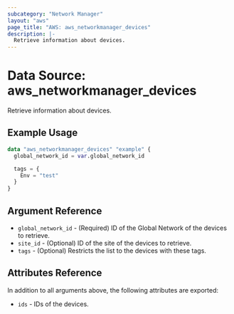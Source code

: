 ```yaml
---
subcategory: "Network Manager"
layout: "aws"
page_title: "AWS: aws_networkmanager_devices"
description: |-
  Retrieve information about devices.
---
```


# Data Source: aws_networkmanager_devices

Retrieve information about devices.

## Example Usage

```terraform
data "aws_networkmanager_devices" "example" {
  global_network_id = var.global_network_id

  tags = {
    Env = "test"
  }
}
```

## Argument Reference

* `global_network_id` - (Required) ID of the Global Network of the devices to retrieve.
* `site_id` - (Optional) ID of the site of the devices to retrieve.
* `tags` - (Optional) Restricts the list to the devices with these tags.

## Attributes Reference

In addition to all arguments above, the following attributes are exported:

* `ids` - IDs of the devices.

<!-- cache-key: cdktf-0.17.0-pre.15 input-f68a3add18f8c1361bae59487aaaa5ed50f89a648f8e43eb2b78041aba3bfda3 -->